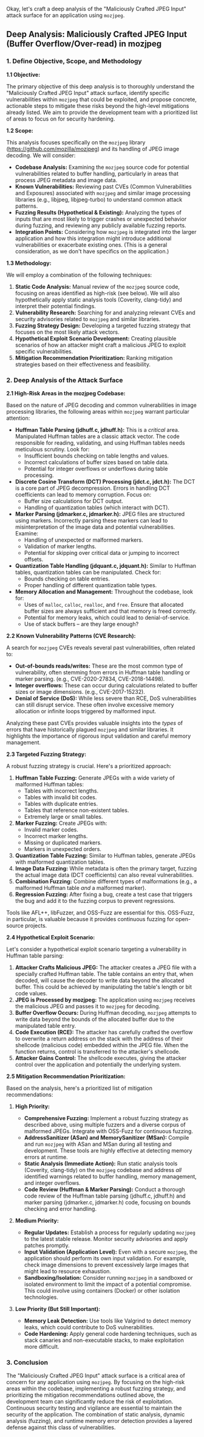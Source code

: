 Okay, let's craft a deep analysis of the "Maliciously Crafted JPEG Input" attack surface for an application using `mozjpeg`.

## Deep Analysis: Maliciously Crafted JPEG Input (Buffer Overflow/Over-read) in mozjpeg

### 1. Define Objective, Scope, and Methodology

**1.1 Objective:**

The primary objective of this deep analysis is to thoroughly understand the "Maliciously Crafted JPEG Input" attack surface, identify specific vulnerabilities within `mozjpeg` that could be exploited, and propose concrete, actionable steps to mitigate these risks beyond the high-level mitigations already listed.  We aim to provide the development team with a prioritized list of areas to focus on for security hardening.

**1.2 Scope:**

This analysis focuses specifically on the `mozjpeg` library (https://github.com/mozilla/mozjpeg) and its handling of JPEG image decoding.  We will consider:

*   **Codebase Analysis:**  Examining the `mozjpeg` source code for potential vulnerabilities related to buffer handling, particularly in areas that process JPEG metadata and image data.
*   **Known Vulnerabilities:**  Reviewing past CVEs (Common Vulnerabilities and Exposures) associated with `mozjpeg` and similar image processing libraries (e.g., libjpeg, libjpeg-turbo) to understand common attack patterns.
*   **Fuzzing Results (Hypothetical & Existing):**  Analyzing the types of inputs that are most likely to trigger crashes or unexpected behavior during fuzzing, and reviewing any publicly available fuzzing reports.
*   **Integration Points:**  Considering how `mozjpeg` is integrated into the larger application and how this integration might introduce additional vulnerabilities or exacerbate existing ones.  (This is a general consideration, as we don't have specifics on the application.)

**1.3 Methodology:**

We will employ a combination of the following techniques:

1.  **Static Code Analysis:**  Manual review of the `mozjpeg` source code, focusing on areas identified as high-risk (see below).  We will also hypothetically apply static analysis tools (Coverity, clang-tidy) and interpret their potential findings.
2.  **Vulnerability Research:**  Searching for and analyzing relevant CVEs and security advisories related to `mozjpeg` and similar libraries.
3.  **Fuzzing Strategy Design:**  Developing a targeted fuzzing strategy that focuses on the most likely attack vectors.
4.  **Hypothetical Exploit Scenario Development:**  Creating plausible scenarios of how an attacker might craft a malicious JPEG to exploit specific vulnerabilities.
5.  **Mitigation Recommendation Prioritization:**  Ranking mitigation strategies based on their effectiveness and feasibility.

### 2. Deep Analysis of the Attack Surface

**2.1 High-Risk Areas in the mozjpeg Codebase:**

Based on the nature of JPEG decoding and common vulnerabilities in image processing libraries, the following areas within `mozjpeg` warrant particular attention:

*   **Huffman Table Parsing (jdhuff.c, jdhuff.h):**  This is a *critical* area.  Manipulated Huffman tables are a classic attack vector.  The code responsible for reading, validating, and using Huffman tables needs meticulous scrutiny.  Look for:
    *   Insufficient bounds checking on table lengths and values.
    *   Incorrect calculations of buffer sizes based on table data.
    *   Potential for integer overflows or underflows during table processing.
*   **Discrete Cosine Transform (DCT) Processing (jdct.c, jdct.h):**  The DCT is a core part of JPEG decompression.  Errors in handling DCT coefficients can lead to memory corruption.  Focus on:
    *   Buffer size calculations for DCT output.
    *   Handling of quantization tables (which interact with DCT).
*   **Marker Parsing (jdmarker.c, jdmarker.h):**  JPEG files are structured using markers.  Incorrectly parsing these markers can lead to misinterpretation of the image data and potential vulnerabilities.  Examine:
    *   Handling of unexpected or malformed markers.
    *   Validation of marker lengths.
    *   Potential for skipping over critical data or jumping to incorrect offsets.
*   **Quantization Table Handling (jdquant.c, jdquant.h):**  Similar to Huffman tables, quantization tables can be manipulated.  Check for:
    *   Bounds checking on table entries.
    *   Proper handling of different quantization table types.
*   **Memory Allocation and Management:**  Throughout the codebase, look for:
    *   Uses of `malloc`, `calloc`, `realloc`, and `free`.  Ensure that allocated buffer sizes are always sufficient and that memory is freed correctly.
    *   Potential for memory leaks, which could lead to denial-of-service.
    *   Use of stack buffers – are they large enough?

**2.2 Known Vulnerability Patterns (CVE Research):**

A search for `mozjpeg` CVEs reveals several past vulnerabilities, often related to:

*   **Out-of-bounds reads/writes:**  These are the most common type of vulnerability, often stemming from errors in Huffman table handling or marker parsing.  (e.g., CVE-2020-27834, CVE-2018-14498).
*   **Integer overflows:**  These can occur during calculations related to buffer sizes or image dimensions. (e.g., CVE-2017-15232).
*   **Denial of Service (DoS):**  While less severe than RCE, DoS vulnerabilities can still disrupt service.  These often involve excessive memory allocation or infinite loops triggered by malformed input.

Analyzing these past CVEs provides valuable insights into the *types* of errors that have historically plagued `mozjpeg` and similar libraries.  It highlights the importance of rigorous input validation and careful memory management.

**2.3 Targeted Fuzzing Strategy:**

A robust fuzzing strategy is crucial.  Here's a prioritized approach:

1.  **Huffman Table Fuzzing:**  Generate JPEGs with a wide variety of malformed Huffman tables:
    *   Tables with incorrect lengths.
    *   Tables with invalid bit codes.
    *   Tables with duplicate entries.
    *   Tables that reference non-existent tables.
    *   Extremely large or small tables.
2.  **Marker Fuzzing:**  Create JPEGs with:
    *   Invalid marker codes.
    *   Incorrect marker lengths.
    *   Missing or duplicated markers.
    *   Markers in unexpected orders.
3.  **Quantization Table Fuzzing:**  Similar to Huffman tables, generate JPEGs with malformed quantization tables.
4.  **Image Data Fuzzing:**  While metadata is often the primary target, fuzzing the actual image data (DCT coefficients) can also reveal vulnerabilities.
5.  **Combination Fuzzing:**  Combine different types of malformations (e.g., a malformed Huffman table *and* a malformed marker).
6.  **Regression Fuzzing:**  After fixing a bug, create a test case that triggers the bug and add it to the fuzzing corpus to prevent regressions.

Tools like AFL++, libFuzzer, and OSS-Fuzz are essential for this.  OSS-Fuzz, in particular, is valuable because it provides continuous fuzzing for open-source projects.

**2.4 Hypothetical Exploit Scenario:**

Let's consider a hypothetical exploit scenario targeting a vulnerability in Huffman table parsing:

1.  **Attacker Crafts Malicious JPEG:** The attacker creates a JPEG file with a specially crafted Huffman table.  The table contains an entry that, when decoded, will cause the decoder to write data beyond the allocated buffer.  This could be achieved by manipulating the table's length or bit code values.
2.  **JPEG is Processed by mozjpeg:** The application using `mozjpeg` receives the malicious JPEG and passes it to `mozjpeg` for decoding.
3.  **Buffer Overflow Occurs:** During Huffman decoding, `mozjpeg` attempts to write data beyond the bounds of the allocated buffer due to the manipulated table entry.
4.  **Code Execution (RCE):** The attacker has carefully crafted the overflow to overwrite a return address on the stack with the address of their shellcode (malicious code) embedded within the JPEG file.  When the function returns, control is transferred to the attacker's shellcode.
5.  **Attacker Gains Control:** The shellcode executes, giving the attacker control over the application and potentially the underlying system.

**2.5 Mitigation Recommendation Prioritization:**

Based on the analysis, here's a prioritized list of mitigation recommendations:

1.  **High Priority:**
    *   **Comprehensive Fuzzing:**  Implement a robust fuzzing strategy as described above, using multiple fuzzers and a diverse corpus of malformed JPEGs.  Integrate with OSS-Fuzz for continuous fuzzing.
    *   **AddressSanitizer (ASan) and MemorySanitizer (MSan):**  Compile and run `mozjpeg` with ASan and MSan during all testing and development.  These tools are highly effective at detecting memory errors at runtime.
    *   **Static Analysis (Immediate Action):** Run static analysis tools (Coverity, clang-tidy) on the `mozjpeg` codebase and address *all* identified warnings related to buffer handling, memory management, and integer overflows.
    *   **Code Review (Huffman & Marker Parsing):** Conduct a thorough code review of the Huffman table parsing (jdhuff.c, jdhuff.h) and marker parsing (jdmarker.c, jdmarker.h) code, focusing on bounds checking and error handling.

2.  **Medium Priority:**
    *   **Regular Updates:**  Establish a process for regularly updating `mozjpeg` to the latest stable release.  Monitor security advisories and apply patches promptly.
    *   **Input Validation (Application Level):**  Even with a secure `mozjpeg`, the application should perform its own input validation.  For example, check image dimensions to prevent excessively large images that might lead to resource exhaustion.
    *   **Sandboxing/Isolation:**  Consider running `mozjpeg` in a sandboxed or isolated environment to limit the impact of a potential compromise.  This could involve using containers (Docker) or other isolation technologies.

3.  **Low Priority (But Still Important):**
    *   **Memory Leak Detection:**  Use tools like Valgrind to detect memory leaks, which could contribute to DoS vulnerabilities.
    *   **Code Hardening:**  Apply general code hardening techniques, such as stack canaries and non-executable stacks, to make exploitation more difficult.

### 3. Conclusion

The "Maliciously Crafted JPEG Input" attack surface is a critical area of concern for any application using `mozjpeg`.  By focusing on the high-risk areas within the codebase, implementing a robust fuzzing strategy, and prioritizing the mitigation recommendations outlined above, the development team can significantly reduce the risk of exploitation.  Continuous security testing and vigilance are essential to maintain the security of the application. The combination of static analysis, dynamic analysis (fuzzing), and runtime memory error detection provides a layered defense against this class of vulnerabilities.
